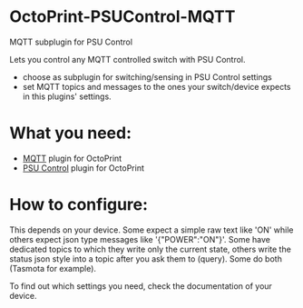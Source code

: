 # OctoPrint-PSUControl-MQTT
MQTT subplugin for PSU Control

Lets you control any MQTT controlled switch with PSU Control.

- choose as subplugin for switching/sensing in PSU Control settings
- set MQTT topics and messages to the ones your switch/device expects in this plugins' settings.


# What you need:
 - [MQTT](https://github.com/OctoPrint/OctoPrint-MQTT) plugin for OctoPrint
 - [PSU Control](https://github.com/kantlivelong/OctoPrint-PSUControl) plugin for OctoPrint

# How to configure:
This depends on your device. 
Some expect a simple raw text like 'ON' while others expect json type messages like '{"POWER":"ON"}'.
Some have dedicated topics to which they write only the current state, others write the status json style into a topic after you ask them to (query).
Some do both (Tasmota for example).

To find out which settings you need, check the documentation of your device. 
